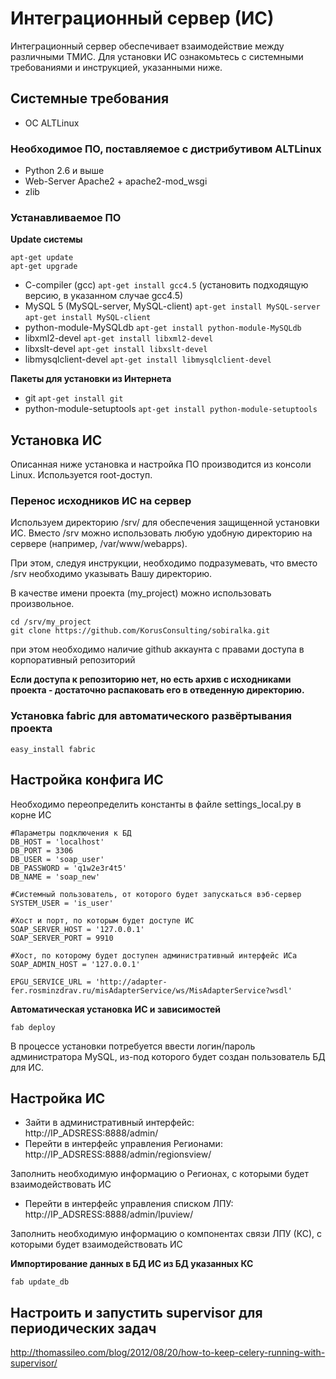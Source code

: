 Интеграционный сервер (ИС)
=================

Интеграционный сервер обеспечивает взаимодействие между различными ТМИС.
Для установки ИС ознакомьтесь с системными требованиями и инструкцией, указанными ниже.

Системные требования
-----------

* ОС ALTLinux

### Необходимое ПО, поставляемое с дистрибутивом ALTLinux

* Python 2.6 и выше
* Web-Server Apache2 + apache2-mod_wsgi
* zlib

### Устанавливаемое ПО

**Update системы**

```
apt-get update
apt-get upgrade
```

* C-compiler (gcc) ```apt-get install gcc4.5``` (установить подходящую версию, в указанном случае gcc4.5)
* MySQL 5 (MySQL-server, MySQL-client) ```apt-get install MySQL-server``` ```apt-get install MySQL-client```
* python-module-MySQLdb ```apt-get install python-module-MySQLdb```
* libxml2-devel ```apt-get install libxml2-devel```
* libxslt-devel ```apt-get install libxslt-devel```
* libmysqlclient-devel ```apt-get install libmysqlclient-devel```

**Пакеты для установки из Интернета**

* git ```apt-get install git```
* python-module-setuptools ```apt-get install python-module-setuptools```


Установка ИС
-----------

Описанная ниже установка и настройка ПО производится из консоли Linux. Используется root-доступ.


### Перенос исходников ИС на сервер

Используем директорию /srv/ для обеспечения защищенной установки ИС. Вместо /srv можно использовать любую удобную директорию на сервере (например, /var/www/webapps).

При этом, следуя инструкции, необходимо подразумевать, что вместо /srv необходимо указывать Вашу директорию.

В качестве имени проекта (my_project) можно использовать произвольное.

```
cd /srv/my_project
git clone https://github.com/KorusConsulting/sobiralka.git
```
при этом необходимо наличие github аккаунта с правами доступа в корпоративный репозиторий

**Если доступа к репозиторию нет, но есть архив с исходниками проекта - достаточно распаковать его в отведенную директорию.**


### Установка fabric для автоматического развёртывания проекта

```
easy_install fabric
```


Настройка конфига ИС
-----------

Необходимо переопределить константы в файле settings_local.py в корне ИС
```
#Параметры подключения к БД
DB_HOST = 'localhost'
DB_PORT = 3306
DB_USER = 'soap_user'
DB_PASSWORD = 'q1w2e3r4t5'
DB_NAME = 'soap_new'

#Системный пользователь, от которого будет запускаться вэб-сервер
SYSTEM_USER = 'is_user'

#Хост и порт, по которым будет доступе ИС
SOAP_SERVER_HOST = '127.0.0.1'
SOAP_SERVER_PORT = 9910

#Хост, по которому будет доступен административный интерфейс ИСа
SOAP_ADMIN_HOST = '127.0.0.1'

EPGU_SERVICE_URL = 'http://adapter-fer.rosminzdrav.ru/misAdapterService/ws/MisAdapterService?wsdl'
```

**Автоматическая установка ИС и зависимостей**

```
fab deploy
```
В процессе установки потребуется ввести логин/пароль администратора MySQL, из-под которого будет создан пользователь БД для ИС.

Настройка ИС
-----------
* Зайти в административный интерфейс:
http://IP_ADSRESS:8888/admin/
* Перейти в интерфейс управления Регионами:
http://IP_ADSRESS:8888/admin/regionsview/

Заполнить необходимую информацию о Регионах, с которыми будет взаимодействовать ИС
* Перейти в интерфейс управления списком ЛПУ:
http://IP_ADSRESS:8888/admin/lpuview/

Заполнить необходимую информацию о компонентах связи ЛПУ (КС), с которыми будет взаимодействовать ИС

**Импортирование данных в БД ИС из БД указанных КС**

```
fab update_db
```

Настроить и запустить supervisor для периодических задач
-----------
http://thomassileo.com/blog/2012/08/20/how-to-keep-celery-running-with-supervisor/
